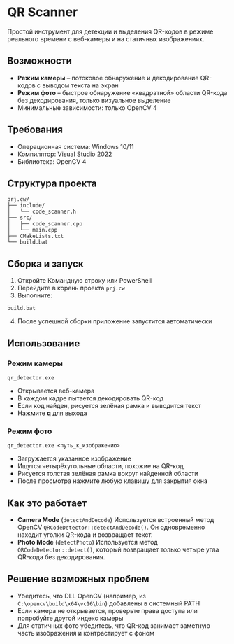 
# QR Scanner

Простой инструмент для детекции и выделения QR-кодов в режиме реального времени с веб-камеры и на статичных изображениях.

## Возможности

- **Режим камеры**
– потоковое обнаружение и декодирование QR-кодов с выводом текста на экран
- **Режим фото**
– быстрое обнаружение «квадратной» области QR-кода без декодирования, только визуальное выделение
- Минимальные зависимости: только OpenCV 4


## Требования

- Операционная система: Windows 10/11
- Компилятор: Visual Studio 2022
- Библиотека: OpenCV 4


## Структура проекта

```
prj.cw/
├── include/
│   └── code_scanner.h        
├── src/
│   ├── code_scanner.cpp      
│   └── main.cpp              
├── CMakeLists.txt            
└── build.bat                 
```


## Сборка и запуск

1. Откройте Командную строку или PowerShell
2. Перейдите в корень проекта `prj.cw`
3. Выполните:

```
build.bat
```

4. После успешной сборки приложение запустится автоматически

## Использование

### Режим камеры

```shell
qr_detector.exe
```

- Открывается веб-камера
- В каждом кадре пытается декодировать QR-код
- Если код найден, рисуется зелёная рамка и выводится текст
- Нажмите **q** для выхода


### Режим фото

```shell
qr_detector.exe <путь_к_изображению>
```

- Загружается указанное изображение
- Ищутся четырёхугольные области, похожие на QR-код
- Рисуется толстая зелёная рамка вокруг найденной области
- После просмотра нажмите любую клавишу для закрытия окна


## Как это работает

- **Camera Mode** (`detectAndDecode`)
Используется встроенный метод OpenCV `QRCodeDetector::detectAndDecode()`. Он одновременно находит уголки QR-кода и возвращает текст.
- **Photo Mode** (`detectPhoto`)
Используется метод `QRCodeDetector::detect()`, который возвращает только четыре угла QR-кода без декодирования.


## Решение возможных проблем

- Убедитесь, что DLL OpenCV (например, из `C:\opencv\build\x64\vc16\bin`) добавлены в системный PATH
- Если камера не открывается, проверьте права доступа или попробуйте другой индекс камеры
- Для статичных фото убедитесь, что QR-код занимает заметную часть изображения и контрастирует с фоном